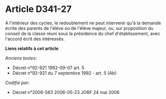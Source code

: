# Article D341-27

A l'intérieur des cycles, le redoublement ne peut intervenir qu'à la demande écrite des parents de l'élève ou de l'élève
majeur, ou, sur proposition du conseil de la classe réuni sous la présidence du chef d'établissement, avec l'accord écrit des
intéressés.

**Liens relatifs à cet article**

_Anciens textes_:

  - Décret n°92-921 1992-09-07 art. 5
  - Décret n°92-921 du 7 septembre 1992 - art. 5 (Ab)

_Codifié par_:

  - Décret n°2006-583 2006-05-23 JORF 24 mai 2006
